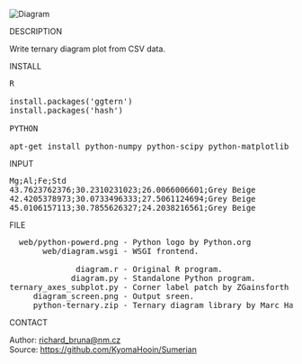 ![Diagram](https://github.com/KyomaHooin/Sumerian/raw/master/diagram/diagram_screen.png "screenshot")

DESCRIPTION

Write ternary diagram plot from CSV data.

INSTALL
<pre>
R

install.packages('ggtern')
install.packages('hash')

PYTHON

apt-get install python-numpy python-scipy python-matplotlib libapache2-mod-wsgi
</pre>
INPUT
<pre>
Mg;Al;Fe;Std
43.7623762376;30.2310231023;26.0066006601;Grey Beige
42.4205378973;30.0733496333;27.5061124694;Grey Beige
45.0106157113;30.7855626327;24.2038216561;Grey Beige
</pre>
FILE
<pre>
  web/python-powerd.png - Python logo by Python.org
       web/diagram.wsgi - WSGI frontend.

              diagram.r - Original R program.
             diagram.py - Standalone Python program.
ternary_axes_subplot.py - Corner label patch by ZGainsforth (c) 2016
     diagram_screen.png - Output sreen.
     python-ternary.zip - Ternary diagram library by Marc Harper (c) 2015 MIT
</pre>
CONTACT

Author: richard_bruna@nm.cz<br>
Source: https://github.com/KyomaHooin/Sumerian

